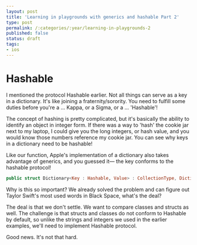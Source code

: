 ```yaml
---
layout: post
title: 'Learning in playgrounds with generics and hashable Part 2'
type: post
permalink: /:categories/:year/learning-in-playgrounds-2
published: false
status: draft
tags:
- ios
---
```


# Hashable

I mentioned the protocol Hashable earlier. Not all things can serve as a key in a dictionary. It's like joining a fraternity/sorority. You need to fulfill some duties before you're a ... Kappa, or a Sigma, or a ... 'Hashable'!
<!--more-->

The concept of hashing is pretty complicated, but it's basically the ability to identify an object in integer form. If there was a way to 'hash' the cookie jar next to my laptop, I could give you the long integers, or hash value, and you would know those numbers reference my cookie jar. You can see why keys in a dictionary need to be hashable!

Like our function, Apple's implementation of a dictionary also takes advantage of generics, and you guessed it— the key conforms to the hashable protocol!

```swift
public struct Dictionary<Key : Hashable, Value> : CollectionType, DictionaryLiteralConvertible {...}
```

Why is this so important? We already solved the problem and can figure out Taylor Swift's most used words in Black Space, what's the deal?

The deal is that we don't settle. We want to compare classes and structs as well. The challenge is that structs and classes do not conform to Hashable by default, so unlike the strings and integers we used in the earlier examples, we'll need to implement Hashable protocol.

Good news. It's not that hard.
